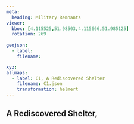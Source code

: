 ```yaml
---
meta:
  heading: Military Remnants
viewer:
  bbox: [4.115525,51.98503,4.115666,51.985125]
  rotation: 269
  
geojson:
  - label:
    filename: 

xyz:
allmaps:
  - label: C1, A Rediscovered Shelter
    filename: C1.json
    transformation: helmert
---
```


## A Rediscovered Shelter, 


